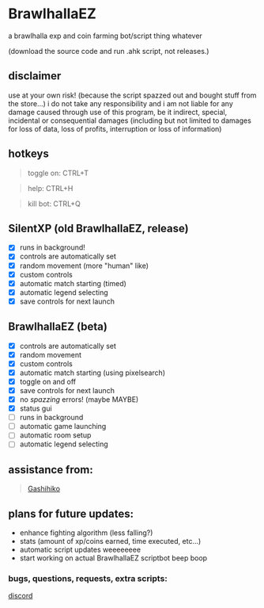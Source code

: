 # BrawlhallaEZ
a brawlhalla exp and coin farming bot/script thing whatever

(download the source code and run .ahk script, not releases.)

## disclaimer
use at your own risk! (because the script spazzed out and bought stuff from the store...)
i do not take any responsibility and i am not liable for any damage caused through use of this program, be it indirect, special, incidental or consequential damages (including but not limited to damages for loss of data, loss of profits, interruption or loss of information)

## **hotkeys**
>toggle on: CTRL+T

>help: CTRL+H

>kill bot: CTRL+Q

## **SilentXP** (old BrawlhallaEZ, release)
- [x] runs in background!
- [x] controls are automatically set
- [x] random movement (more "human" like)
- [x] custom controls
- [x] automatic match starting (timed)
- [x] automatic legend selecting
- [x] save controls for next launch

## **BrawlhallaEZ** (beta)
- [x] controls are automatically set
- [x] random movement
- [x] custom controls
- [x] automatic match starting (using pixelsearch)
- [x] toggle on and off
- [x] save controls for next launch
- [x] no *spazzing* errors! (maybe MAYBE)
- [x] status gui
- [ ] runs in background
- [ ] automatic game launching
- [ ] automatic room setup
- [ ] automatic legend selecting

## **assistance from:**
> [Gashihiko](https://github.com/gashihiko)

## **plans for future updates:**
- enhance fighting algorithm (less falling?)
- stats (amount of xp/coins earned, time executed, etc...)
- automatic script updates weeeeeeee
- start working on actual BrawlhallaEZ scriptbot beep boop

### bugs, questions, requests, extra scripts:
[discord](https://discord.gg/2uj73mK)
